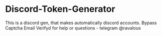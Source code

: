 # Discord-Token-Generator
This is a discord gen, that makes automatically discord accounts. Bypass Captcha Email Verifyd
for help or questions - telegram @ravalous
